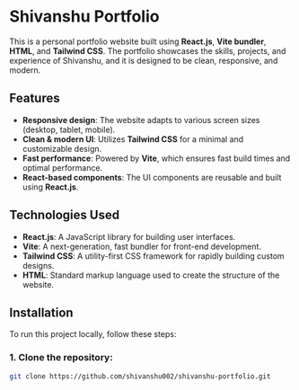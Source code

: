 # Shivanshu Portfolio

This is a personal portfolio website built using **React.js**, **Vite bundler**, **HTML**, and **Tailwind CSS**. The portfolio showcases the skills, projects, and experience of Shivanshu, and it is designed to be clean, responsive, and modern.

## Features

- **Responsive design**: The website adapts to various screen sizes (desktop, tablet, mobile).
- **Clean & modern UI**: Utilizes **Tailwind CSS** for a minimal and customizable design.
- **Fast performance**: Powered by **Vite**, which ensures fast build times and optimal performance.
- **React-based components**: The UI components are reusable and built using **React.js**.

## Technologies Used

- **React.js**: A JavaScript library for building user interfaces.
- **Vite**: A next-generation, fast bundler for front-end development.
- **Tailwind CSS**: A utility-first CSS framework for rapidly building custom designs.
- **HTML**: Standard markup language used to create the structure of the website.

## Installation

To run this project locally, follow these steps:

### 1. Clone the repository:

```bash
git clone https://github.com/shivanshu002/shivanshu-portfolio.git
